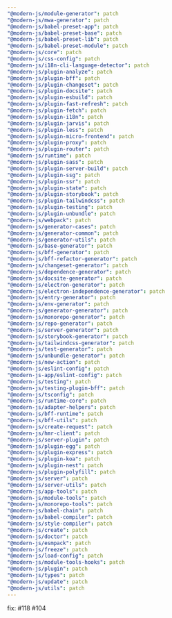 ```yaml
---
"@modern-js/module-generator": patch
"@modern-js/mwa-generator": patch
"@modern-js/babel-preset-app": patch
"@modern-js/babel-preset-base": patch
"@modern-js/babel-preset-lib": patch
"@modern-js/babel-preset-module": patch
"@modern-js/core": patch
"@modern-js/css-config": patch
"@modern-js/i18n-cli-language-detector": patch
"@modern-js/plugin-analyze": patch
"@modern-js/plugin-bff": patch
"@modern-js/plugin-changeset": patch
"@modern-js/plugin-docsite": patch
"@modern-js/plugin-esbuild": patch
"@modern-js/plugin-fast-refresh": patch
"@modern-js/plugin-fetch": patch
"@modern-js/plugin-i18n": patch
"@modern-js/plugin-jarvis": patch
"@modern-js/plugin-less": patch
"@modern-js/plugin-micro-frontend": patch
"@modern-js/plugin-proxy": patch
"@modern-js/plugin-router": patch
"@modern-js/runtime": patch
"@modern-js/plugin-sass": patch
"@modern-js/plugin-server-build": patch
"@modern-js/plugin-ssg": patch
"@modern-js/plugin-ssr": patch
"@modern-js/plugin-state": patch
"@modern-js/plugin-storybook": patch
"@modern-js/plugin-tailwindcss": patch
"@modern-js/plugin-testing": patch
"@modern-js/plugin-unbundle": patch
"@modern-js/webpack": patch
"@modern-js/generator-cases": patch
"@modern-js/generator-common": patch
"@modern-js/generator-utils": patch
"@modern-js/base-generator": patch
"@modern-js/bff-generator": patch
"@modern-js/bff-refactor-generator": patch
"@modern-js/changeset-generator": patch
"@modern-js/dependence-generator": patch
"@modern-js/docsite-generator": patch
"@modern-js/electron-generator": patch
"@modern-js/electron-independence-generator": patch
"@modern-js/entry-generator": patch
"@modern-js/env-generator": patch
"@modern-js/generator-generator": patch
"@modern-js/monorepo-generator": patch
"@modern-js/repo-generator": patch
"@modern-js/server-generator": patch
"@modern-js/storybook-generator": patch
"@modern-js/tailwindcss-generator": patch
"@modern-js/test-generator": patch
"@modern-js/unbundle-generator": patch
"@modern-js/new-action": patch
"@modern-js/eslint-config": patch
"@modern-js-app/eslint-config": patch
"@modern-js/testing": patch
"@modern-js/testing-plugin-bff": patch
"@modern-js/tsconfig": patch
"@modern-js/runtime-core": patch
"@modern-js/adapter-helpers": patch
"@modern-js/bff-runtime": patch
"@modern-js/bff-utils": patch
"@modern-js/create-request": patch
"@modern-js/hmr-client": patch
"@modern-js/server-plugin": patch
"@modern-js/plugin-egg": patch
"@modern-js/plugin-express": patch
"@modern-js/plugin-koa": patch
"@modern-js/plugin-nest": patch
"@modern-js/plugin-polyfill": patch
"@modern-js/server": patch
"@modern-js/server-utils": patch
"@modern-js/app-tools": patch
"@modern-js/module-tools": patch
"@modern-js/monorepo-tools": patch
"@modern-js/babel-chain": patch
"@modern-js/babel-compiler": patch
"@modern-js/style-compiler": patch
"@modern-js/create": patch
"@modern-js/doctor": patch
"@modern-js/esmpack": patch
"@modern-js/freeze": patch
"@modern-js/load-config": patch
"@modern-js/module-tools-hooks": patch
"@modern-js/plugin": patch
"@modern-js/types": patch
"@modern-js/update": patch
"@modern-js/utils": patch
---
```


fix: #118 #104
